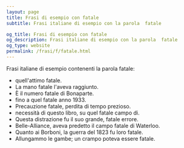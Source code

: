 ```yaml
---
layout: page
title: Frasi di esempio con fatale 
subtitle: Frasi italiane di esempio con la parola  fatale

og_title: Frasi di esempio con fatale 
og_description: Frasi italiane di esempio con la parola  fatale
og_type: website
permalink: /frasi/f/fatale.html
---
```


Frasi italiane di esempio contenenti la parola fatale:


- quell'attimo fatale.
- La mano fatale l'aveva raggiunto.
- È il numero fatale di Bonaparte.
- fino a quel fatale anno 1933.
- Precauzione fatale, perdita di tempo prezioso.
- necessità di questo libro, su quel fatale campo di.
- Questa distrazione fu il suo grande, fatale errore.
- Belle-Alliance, aveva predetto il campo fatale di Waterloo.
- Quanto ai Borboni, la guerra del 1823 fu loro fatale.
- Allungammo le gambe; un crampo poteva essere fatale.
